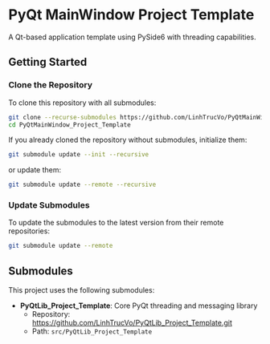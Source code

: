 # PyQt MainWindow Project Template

A Qt-based application template using PySide6 with threading capabilities.

## Getting Started

### Clone the Repository

To clone this repository with all submodules:

```bash
git clone --recurse-submodules https://github.com/LinhTrucVo/PyQtMainWindow_Project_Template.git
cd PyQtMainWindow_Project_Template
```

If you already cloned the repository without submodules, initialize them:

```bash
git submodule update --init --recursive
```
or update them:

```bash
git submodule update --remote --recursive
```

### Update Submodules

To update the submodules to the latest version from their remote repositories:

```bash
git submodule update --remote
```

## Submodules

This project uses the following submodules:

- **PyQtLib_Project_Template**: Core PyQt threading and messaging library
  - Repository: https://github.com/LinhTrucVo/PyQtLib_Project_Template.git
  - Path: `src/PyQtLib_Project_Template`
